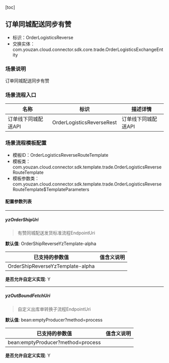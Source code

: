 [toc]

## 订单同城配送同步有赞
- 标识：OrderLogisticsReverse
- 交换实体：com.youzan.cloud.connector.sdk.core.trade.OrderLogisticsExchangeEntity
### 场景说明
订单同城配送同步有赞
### 场景流程入口

名称 | 标识 | 描述详情
---|---|---
订单线下同城配送API | OrderLogisticsReverseRest | 订单线下同城配送API

### 场景流程模板配置
- 模板ID：OrderLogisticsReverseRouteTemplate
- 模板类：com.youzan.cloud.connector.sdk.template.trade.OrderLogisticsReverseRouteTemplate
- 模板参数类：com.youzan.cloud.connector.sdk.template.trade.OrderLogisticsReverseRouteTemplate$TemplateParameters

#### 配置参数列表

---
##### yzOrderShipUri
> 有赞同城配送发货标准流程EndpointUri

**默认值**: OrderShipReverseYzTemplate-alpha

已支持的参数值 | 值含义说明
---|---
OrderShipReverseYzTemplate-alpha | 

**是否允许自定义实现**: Y

---
##### yzOutBoundFetchUri
> 自定义出库单转换子流程EndpointUri

**默认值**: bean:emptyProducer?method=process

已支持的参数值 | 值含义说明
---|---
bean:emptyProducer?method=process | 

**是否允许自定义实现**: Y


